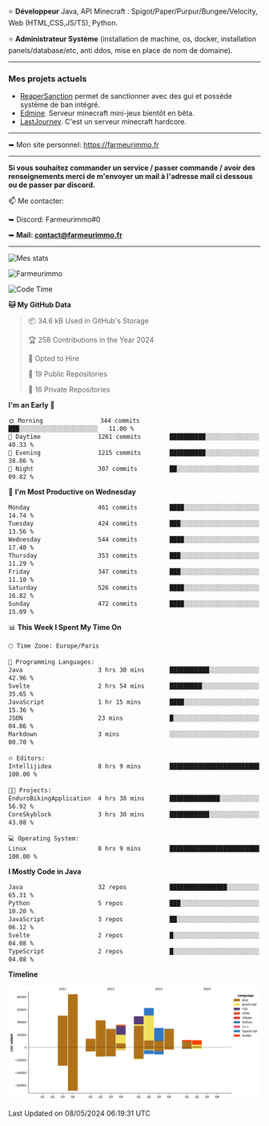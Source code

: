 ⭐ **Développeur** Java, API Minecraft : Spigot/Paper/Purpur/Bungee/Velocity, Web (HTML,CSS,JS/TS), Python.

⭐ **Administrateur Système** (installation de machine, os, docker, installation panels/database/etc, anti ddos, mise en place de nom de domaine).

---

### Mes projets actuels
- [ReaperSanction](https://www.spigotmc.org/resources/reapersanction.89580/) permet de sanctionner avec des gui et possède système de ban intégré.
- [Edmine](https://edmine.net). Serveur minecraft mini-jeux bientôt en bêta.
- [LastJourney](https://lastjourney.fr). C'est un serveur minecraft hardcore.

---

➥ Mon site personnel: https://farmeurimmo.fr

---

**Si vous souhaitez commander un service / passer commande / avoir des renseignements merci de m'envoyer un mail à l'adresse mail ci dessous ou de passer par discord.**

📫 Me contacter:
 
   ➥ Discord: Farmeurimmo#0
   
   ➥ **Mail: contact@farmeurimmo.fr**

---

![Mes stats](https://github-readme-stats.farmeurimmo.fr/api?username=Farmeurimmo&count_private=true&show_icons=true&theme=radical)

<img src="https://komarev.com/ghpvc/?username=Farmeurimmo" alt="Farmeurimmo" />

<!--START_SECTION:waka-->
![Code Time](http://img.shields.io/badge/Code%20Time-1%2C326%20hrs%2023%20mins-blue)

**🐱 My GitHub Data** 

> 📦 34.6 kB Used in GitHub's Storage 
 > 
> 🏆 258 Contributions in the Year 2024
 > 
> 💼 Opted to Hire
 > 
> 📜 19 Public Repositories 
 > 
> 🔑 16 Private Repositories 
 > 
**I'm an Early 🐤** 

```text
🌞 Morning                344 commits         ███░░░░░░░░░░░░░░░░░░░░░░   11.00 % 
🌆 Daytime                1261 commits        ██████████░░░░░░░░░░░░░░░   40.33 % 
🌃 Evening                1215 commits        ██████████░░░░░░░░░░░░░░░   38.86 % 
🌙 Night                  307 commits         ██░░░░░░░░░░░░░░░░░░░░░░░   09.82 % 
```
📅 **I'm Most Productive on Wednesday** 

```text
Monday                   461 commits         ████░░░░░░░░░░░░░░░░░░░░░   14.74 % 
Tuesday                  424 commits         ███░░░░░░░░░░░░░░░░░░░░░░   13.56 % 
Wednesday                544 commits         ████░░░░░░░░░░░░░░░░░░░░░   17.40 % 
Thursday                 353 commits         ███░░░░░░░░░░░░░░░░░░░░░░   11.29 % 
Friday                   347 commits         ███░░░░░░░░░░░░░░░░░░░░░░   11.10 % 
Saturday                 526 commits         ████░░░░░░░░░░░░░░░░░░░░░   16.82 % 
Sunday                   472 commits         ████░░░░░░░░░░░░░░░░░░░░░   15.09 % 
```


📊 **This Week I Spent My Time On** 

```text
🕑︎ Time Zone: Europe/Paris

💬 Programming Languages: 
Java                     3 hrs 30 mins       ███████████░░░░░░░░░░░░░░   42.96 % 
Svelte                   2 hrs 54 mins       █████████░░░░░░░░░░░░░░░░   35.65 % 
JavaScript               1 hr 15 mins        ████░░░░░░░░░░░░░░░░░░░░░   15.36 % 
JSON                     23 mins             █░░░░░░░░░░░░░░░░░░░░░░░░   04.86 % 
Markdown                 3 mins              ░░░░░░░░░░░░░░░░░░░░░░░░░   00.70 % 

🔥 Editors: 
Intellijidea             8 hrs 9 mins        █████████████████████████   100.00 % 

🐱‍💻 Projects: 
EnduroBikingApplication  4 hrs 38 mins       ██████████████░░░░░░░░░░░   56.92 % 
CoreSkyblock             3 hrs 30 mins       ███████████░░░░░░░░░░░░░░   43.08 % 

💻 Operating System: 
Linux                    8 hrs 9 mins        █████████████████████████   100.00 % 
```

**I Mostly Code in Java** 

```text
Java                     32 repos            ████████████████░░░░░░░░░   65.31 % 
Python                   5 repos             ███░░░░░░░░░░░░░░░░░░░░░░   10.20 % 
JavaScript               3 repos             ██░░░░░░░░░░░░░░░░░░░░░░░   06.12 % 
Svelte                   2 repos             █░░░░░░░░░░░░░░░░░░░░░░░░   04.08 % 
TypeScript               2 repos             █░░░░░░░░░░░░░░░░░░░░░░░░   04.08 % 
```



**Timeline**

![Lines of Code chart](https://raw.githubusercontent.com/Farmeurimmo/Farmeurimmo/main/assets/bar_graph.png)


 Last Updated on 08/05/2024 06:19:31 UTC
<!--END_SECTION:waka-->
